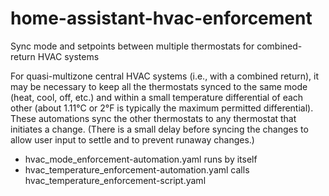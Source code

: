 # home-assistant-hvac-enforcement
Sync mode and setpoints between multiple thermostats for combined-return HVAC systems

For quasi-multizone central HVAC systems (i.e., with a combined return), it may be necessary to keep all the thermostats synced to the same mode (heat, cool, off, etc.) and within a small temperature differential of each other (about 1.11°C or 2°F is typically the maximum permitted differential).  These automations sync the other thermostats to any thermostat that initiates a change.  (There is a small delay before syncing the changes to allow user input to settle and to prevent runaway changes.)

* hvac_mode_enforcement-automation.yaml runs by itself
* hvac_temperature_enforcement-automation.yaml calls hvac_temperature_enforcement-script.yaml
